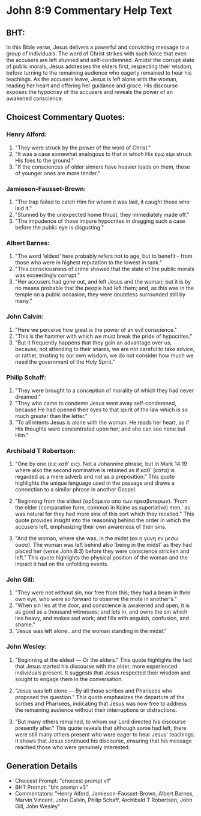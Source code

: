 # John 8:9 Commentary Help Text

## BHT:
In this Bible verse, Jesus delivers a powerful and convicting message to a group of individuals. The word of Christ strikes with such force that even the accusers are left stunned and self-condemned. Amidst the corrupt state of public morals, Jesus addresses the elders first, respecting their wisdom, before turning to the remaining audience who eagerly remained to hear his teachings. As the accusers leave, Jesus is left alone with the woman, reading her heart and offering her guidance and grace. His discourse exposes the hypocrisy of the accusers and reveals the power of an awakened conscience.

## Choicest Commentary Quotes:
### Henry Alford:
1. "They were struck by the power of the word of Christ."
2. "It was a case somewhat analogous to that in which His ἐγώ εἰμι struck His foes to the ground."
3. "If the consciences of older sinners have heavier loads on them, those of younger ones are more tender."

### Jamieson-Fausset-Brown:
1. "The trap failed to catch Him for whom it was laid, it caught those who laid it."
2. "Stunned by the unexpected home thrust, they immediately made off."
3. "The impudence of those impure hypocrites in dragging such a case before the public eye is disgusting."

### Albert Barnes:
1. "The word 'eldest' here probably refers not to age, but to benefit - from those who were in highest reputation to the lowest in rank."
2. "This consciousness of crime showed that the state of the public morals was exceedingly corrupt."
3. "Her accusers had gone out, and left Jesus and the woman; but it is by no means probable that the people had left them; and, as this was in the temple on a public occasion, they were doubtless surrounded still by many."

### John Calvin:
1. "Here we perceive how great is the power of an evil conscience."
2. "This is the hammer with which we must break the pride of hypocrites."
3. "But it frequently happens that they gain an advantage over us, because, not attending to their snares, we are not careful to take advice, or rather, trusting to our own wisdom, we do not consider how much we need the government of the Holy Spirit."

### Philip Schaff:
1. "They were brought to a conception of morality of which they had never dreamed."
2. "They who came to condemn Jesus went away self-condemned, because He had opened their eyes to that spirit of the law which is so much greater than the letter."
3. "To all intents Jesus is alone with the woman. He reads her heart, as if His thoughts were concentrated upon her; and she can see none but Him."

### Archibald T Robertson:
1. "One by one (εις καθ' εις). Not a Johannine phrase, but in Mark 14:19 where also the second nominative is retained as if καθ' (κατα) is regarded as a mere adverb and not as a preposition." This quote highlights the unique language used in the passage and draws a connection to a similar phrase in another Gospel.

2. "Beginning from the eldest (αρξαμενο απο των πρεσβυτερων). 'From the elder (comparative form, common in Koine as superlative) men,' as was natural for they had more sins of this sort which they recalled." This quote provides insight into the reasoning behind the order in which the accusers left, emphasizing their own awareness of their sins.

3. "And the woman, where she was, in the midst (κα η γυνη εν μεσω ουσα). The woman was left behind also 'being in the midst' as they had placed her (verse John 8:3) before they were conscience stricken and left." This quote highlights the physical position of the woman and the impact it had on the unfolding events.

### John Gill:
1. "They were not without sin, nor free from this; they had a beam in their own eye, who were so forward to observe the mote in another's."
2. "When sin lies at the door, and conscience is awakened and open, it is as good as a thousand witnesses; and lets in, and owns the sin which lies heavy, and makes sad work; and fills with anguish, confusion, and shame."
3. "Jesus was left alone...and the woman standing in the midst."

### John Wesley:
1. "Beginning at the eldest — Or the elders." This quote highlights the fact that Jesus started his discourse with the older, more experienced individuals present. It suggests that Jesus respected their wisdom and sought to engage them in the conversation.

2. "Jesus was left alone — By all those scribes and Pharisees who proposed the question." This quote emphasizes the departure of the scribes and Pharisees, indicating that Jesus was now free to address the remaining audience without their interruptions or distractions.

3. "But many others remained, to whom our Lord directed his discourse presently after." This quote reveals that although some had left, there were still many others present who were eager to hear Jesus' teachings. It shows that Jesus continued his discourse, ensuring that his message reached those who were genuinely interested.


## Generation Details
- Choicest Prompt: "choicest prompt v1"
- BHT Prompt: "bht prompt v3"
- Commentators: "Henry Alford, Jamieson-Fausset-Brown, Albert Barnes, Marvin Vincent, John Calvin, Philip Schaff, Archibald T Robertson, John Gill, John Wesley"
